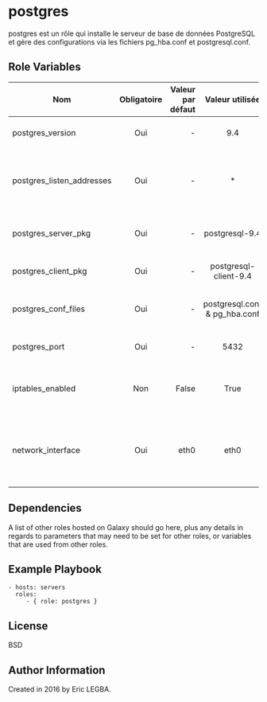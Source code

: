 postgres
=========

postgres est un rôle qui installe le serveur de base de données PostgreSQL et gère des configurations via les fichiers pg_hba.conf et postgresql.conf.

Role Variables
--------------

| Nom	        | Obligatoire	| Valeur par défaut  | Valeur utilisée	| Description|
| ------------- |:-------------:| ------------------:|:--------:|:-----------|
|postgres_version| Oui|-|9.4|Version de PostgreSQL à installer.|
|postgres_listen_addresses|Oui|-|*|Liste des adresses IP qui peuvent interroger la base de données.|
|postgres_server_pkg|Oui|-|postgresql-9.4|Nom du package du serveur PostgreSQL.|
|postgres_client_pkg|Oui|-|postgresql-client-9.4|Nom du package du client PSQL.|
|postgres_conf_files|Oui|-|postgresql.conf & pg_hba.conf|Liste des fichiers de configurations à déployer.|
|postgres_port|Oui|-|5432|Port d'écoute de la base de données.|
|iptables_enabled|Non|False|True|Si `True`, une tâche ouvre le port `postgres_port` via iptables.|
|network_interface|Oui|eth0|eth0|Interface réseau sur lequel les règles Iptables seront appliquées.|

Dependencies
------------

A list of other roles hosted on Galaxy should go here, plus any details in regards to parameters that may need to be set for other roles, or variables that are used from other roles.

Example Playbook
----------------

    - hosts: servers
      roles:
         - { role: postgres }

License
-------

BSD

Author Information
------------------

Created in 2016 by Eric LEGBA.